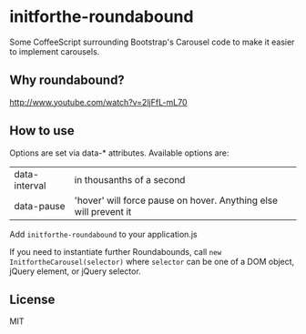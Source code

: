 initforthe-roundabound
======================

Some CoffeeScript surrounding Bootstrap's Carousel code to make it easier to implement carousels.

Why roundabound?
----------------

http://www.youtube.com/watch?v=2ljFfL-mL70

How to use
----------

Options are set via data-\* attributes. Available options are:

<table>
<tr>
<td>data-interval</td><td>in thousanths of a second</td>
</tr>
<tr>
<td>data-pause</td><td>'hover' will force pause on hover. Anything else will prevent it</td>
</tr>
</table>

Add `initforthe-roundabound` to your application.js

If you need to instantiate further Roundabounds, call `new InitfortheCarousel(selector)` where `selector` can be one of a DOM object, jQuery element, or jQuery selector.

License
-------

MIT

